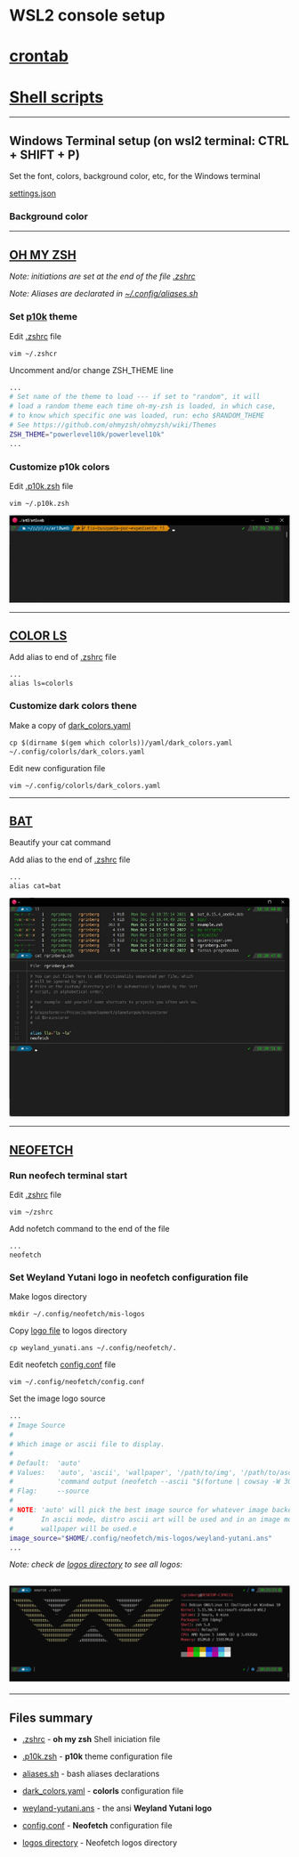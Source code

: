 # WSL2 console setup

# [crontab](/crontab/README.md)

# [Shell scripts](/.my-scripts/README.md)

---

## Windows Terminal setup (on wsl2 terminal: CTRL + SHIFT + P)

Set the font, colors, background color, etc, for the Windows terminal

[settings.json](/wsl/settings.json)

### Background color

---

## [OH MY ZSH](https://ohmyz.sh/)

_Note: initiations are set at the end of the file [.zshrc](/ohmyz/.zshrc)_

_Note: Aliases are declarated in [~/.config/aliases.sh](/ohmyz/aliases.sh)_

### Set [**p10k**](https://github.com/romkatv/powerlevel10k) theme

Edit [.zshrc](/ohmyz/.zshrc) file

    vim ~/.zshcr

Uncomment and/or change ZSH_THEME line

```bash
...
# Set name of the theme to load --- if set to "random", it will
# load a random theme each time oh-my-zsh is loaded, in which case,
# to know which specific one was loaded, run: echo $RANDOM_THEME
# See https://github.com/ohmyzsh/ohmyzsh/wiki/Themes
ZSH_THEME="powerlevel10k/powerlevel10k"
...
```

### Customize **p10k** colors

Edit [.p10k.zsh](/ohmyz/.p10k.zsh) file

    vim ~/.p10k.zsh

![colores-p10k.jpg](/ohmyz/colores-p10k.jpg)

---

## [COLOR LS](https://github.com/athityakumar/colorls)

Add alias to end of [.zshrc](/ohmyz/.zshrc) file

```vim
...
alias ls=colorls
```

### Customize dark colors thene

Make a copy of [dark_colors.yaml](/colorls/dark_colors.yaml)

    cp $(dirname $(gem which colorls))/yaml/dark_colors.yaml ~/.config/colorls/dark_colors.yaml

Edit new configuration file

    vim ~/.config/colorls/dark_colors.yaml

---

## [BAT](https://crates.io/crates/bat/0.15.4)

Beautify your cat command

Add alias to the end of [.zshrc](/ohmyz/.zshrc) file

```vim
...
alias cat=bat
```

![bat-cat.jpg](/bat/bat-cat.jpg)

---

## [NEOFETCH](https://github.com/dylanaraps/neofetch)

### Run neofech terminal start

Edit [.zshrc](/ohmyz/.zshrc) file

    vim ~/zshrc

Add nofetch command to the end of the file

```vim
...
neofetch
```

### Set Weyland Yutani logo in neofetch configuration file

Make logos directory

    mkdir ~/.config/neofetch/mis-logos

Copy [logo file](/neofetch/logos/weyland-yutani.ans) to logos directory

    cp weyland_yunati.ans ~/.config/neofetch/.

Edit neofetch [config.conf](/neofetch/config.conf) file

    vim ~/.config/neofetch/config.conf

Set the image logo source

```bash
...
# Image Source
#
# Which image or ascii file to display.
#
# Default:  'auto'
# Values:   'auto', 'ascii', 'wallpaper', '/path/to/img', '/path/to/ascii', '/path/to/dir/'
#           'command output (neofetch --ascii "$(fortune | cowsay -W 30)")'
# Flag:     --source
#
# NOTE: 'auto' will pick the best image source for whatever image backend is used.
#       In ascii mode, distro ascii art will be used and in an image mode, your
#       wallpaper will be used.e
image_source="$HOME/.config/neofetch/mis-logos/weyland-yutani.ans"
...
```

_Note: check de [logos directory](/neofetch/logos/) to see all logos:_

## ![neofetch.jpg](/neofetch/neofetch.png)

---

## Files summary

- [.zshrc](/ohmyz/.zshrc) - **oh my zsh** Shell iniciation file

- [.p10k.zsh](/ohmyz/.p10k.zsh) - **p10k** theme configuration file

- [aliases.sh](/ohmyz/aliases.sh) - bash aliases declarations

- [dark_colors.yaml](/colorls/dark_colors.yaml) - **colorls** configuration file

- [weyland-yutani.ans](/neofetch/logos/weyland-yutani.ans) - the ansi **Weyland Yutani logo**

- [config.conf](/neofetch/config.conf) - **Neofetch** configuration file

- [logos directory](/neofetch/logos/) - Neofetch logos directory
